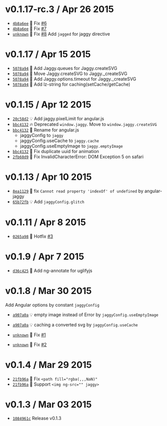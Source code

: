 v0.1.17-rc.3 / Apr 26 2015
=========================
 * [`4b8a6ee`][13] :bug: Fix [#6][13A]
 * [`4b8a6ee`][13] :bug: Fix [#7][13B]
 * [`unknown`][14] :lipstick: Fix [#8][14A] Add `jagged` for jaggy directive

[13]: https://github.com/59naga/jaggy/commit/4b8a6ee577f8625ddfd2e492a30e36b9a8d244e1
[13A]: https://github.com/59naga/jaggy/issues/6
[13B]: https://github.com/59naga/jaggy/issues/7
[14]: https://github.com/59naga/jaggy/commit/
[14A]: https://github.com/59naga/jaggy/issues/8

v0.1.17 / Apr 15 2015
=========================
 * [`5078a94`][12] :racehorse: Add Jaggy.queues for Jaggy.createSVG
 * [`5078a94`][12] :lipstick: Move Jaggy.createSVG to Jaggy._createSVG
 * [`5078a94`][12] :racehorse: Add Jaggy.options.timeout for Jaggy._createSVG
 * [`5078a94`][12] :racehorse: Add lz-string for caching(setCache/getCache)

[12]: https://github.com/59naga/jaggy/commit/5078a9470f3026702a0fdf01a1e7a0d749d29dd5

v0.1.15 / Apr 12 2015
=========================
 * [`20c58d2`][9] :bulb: Add jaggy.pixelLimit for angular.js
 * [`bbc4132`][10] :fire: Deprecated `window.jaggy`. Move to `window.jaggy.createSVG`
 * [`bbc4132`][10] :lipstick: Rename for angular.js
     * jaggyConfig to `jaggy`
     * jaggyConfig.useCache to `jaggy.cache`
     * jaggyConfig.useEmptyImage to `jaggy.emptyImage`
 * [`bbc4132`][10] :bug: Fix duplicate uuid for animation
 * [`2fb60d9`][11] :bug: Fix InvalidCharacterError: DOM Exception 5 on safari

[9]: https://github.com/59naga/jaggy/commit/20c58d2ea152ce4481a634f35562ea7e2334e9fe
[10]: https://github.com/59naga/jaggy/commit/bbc413299f362e5e26d270b04237ddda61c21927
[11]: https://github.com/59naga/jaggy/commit/2fb60d9db8df447ac222385ae6274225c14747af

v0.1.13 / Apr 10 2015
=========================
 * [`8ea1129`][7] :bug: fix `Cannot read property 'indexOf' of undefined` by angular-jaggy
 * [`65b72fb`][8] :bulb: Add `jaggyConfig.glitch`

[7]: https://github.com/59naga/jaggy/commit/8ea1129a91043d569ef63ad3c1d46cd0eb07a8b0
[8]: https://github.com/59naga/jaggy/commit/65b72fbd4b8f16823bf6bddf46ee5c2b1b4b853b

v0.1.11 / Apr 8 2015
=========================
 * [`0265a98`][6] :bug: Hotfix [#3][6A]

[6A]: https://github.com/59naga/jaggy/issues/3
[6]: https://github.com/59naga/jaggy/commit/0265a98fd8f6d5270b7eaef60c559511335aeb38

v0.1.9 / Apr 7 2015
=========================
 * [`d36c425`][5] :lipstick: Add ng-annotate for uglifyjs

[5]: https://github.com/59naga/jaggy/commit/d36c425846abff547f719c43dc2ecf67097079e8

v0.1.8 / Mar 30 2015
=========================
Add Angular options by constant `jaggyConfig`

 * [`a907a0a`][2] :bulb: empty image instead of Error by `jaggyConfig.useEmptyImage`
 * [`a907a0a`][2] :bulb: caching a converted svg by `jaggyConfig.useCache`

 * [`unknown`][3] :bug: Fix [#1](https://github.com/59naga/jaggy/issues/1)
 * [`unknown`][4] :bug: Fix [#2](https://github.com/59naga/jaggy/issues/2)

[2]: https://github.com/59naga/jaggy/commit/a907a0a5da621d26fb5c01fceb49a882b6f97a71
[3]: https://github.com/59naga/jaggy/commit/d4cd748d68f2fd27b17af54cc768bc1cbb196d3d
[4]: https://github.com/59naga/jaggy/commit/4cb8d40a9ae223a97249f4d07fae390f3435c183

v0.1.4 / Mar 29 2015
=========================
 * [`21fb96a`][1] :bug: Fix `<path fill="rgba(,,,NaN)"`
 * [`21fb96a`][1] :lipstick: Support `<img ng-src="" jaggy>`

[1]: https://github.com/59naga/jaggy/commit/21fb96a22352c84f4802c50f6a35f7500cee9254

v0.1.3 / Mar 03 2015
=========================
 * [`1084961c`][0] Release v0.1.3

[0]: https://github.com/59naga/jaggy/commits/master